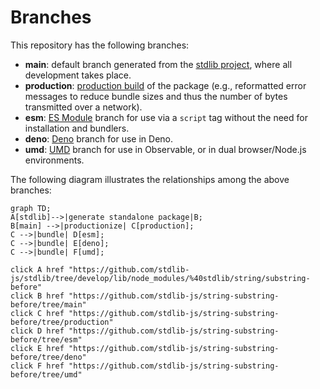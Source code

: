 <!--

@license Apache-2.0

Copyright (c) 2022 The Stdlib Authors.

Licensed under the Apache License, Version 2.0 (the "License");
you may not use this file except in compliance with the License.
You may obtain a copy of the License at

    http://www.apache.org/licenses/LICENSE-2.0

Unless required by applicable law or agreed to in writing, software
distributed under the License is distributed on an "AS IS" BASIS,
WITHOUT WARRANTIES OR CONDITIONS OF ANY KIND, either express or implied.
See the License for the specific language governing permissions and
limitations under the License.

-->

# Branches

This repository has the following branches:

-   **main**: default branch generated from the [stdlib project][stdlib-url], where all development takes place.
-   **production**: [production build][production-url] of the package (e.g., reformatted error messages to reduce bundle sizes and thus the number of bytes transmitted over a network).
-   **esm**: [ES Module][esm-url] branch for use via a `script` tag without the need for installation and bundlers.
-   **deno**: [Deno][deno-url] branch for use in Deno.
-   **umd**: [UMD][umd-url] branch for use in Observable, or in dual browser/Node.js environments.

The following diagram illustrates the relationships among the above branches:

```mermaid
graph TD;
A[stdlib]-->|generate standalone package|B;
B[main] -->|productionize| C[production];
C -->|bundle| D[esm];
C -->|bundle| E[deno];
C -->|bundle| F[umd];

click A href "https://github.com/stdlib-js/stdlib/tree/develop/lib/node_modules/%40stdlib/string/substring-before"
click B href "https://github.com/stdlib-js/string-substring-before/tree/main"
click C href "https://github.com/stdlib-js/string-substring-before/tree/production"
click D href "https://github.com/stdlib-js/string-substring-before/tree/esm"
click E href "https://github.com/stdlib-js/string-substring-before/tree/deno"
click F href "https://github.com/stdlib-js/string-substring-before/tree/umd"
```

[stdlib-url]: https://github.com/stdlib-js/stdlib/tree/develop/lib/node_modules/%40stdlib/string/substring-before
[production-url]: https://github.com/stdlib-js/string-substring-before/tree/production
[deno-url]: https://github.com/stdlib-js/string-substring-before/tree/deno
[umd-url]: https://github.com/stdlib-js/string-substring-before/tree/umd
[esm-url]: https://github.com/stdlib-js/string-substring-before/tree/esm